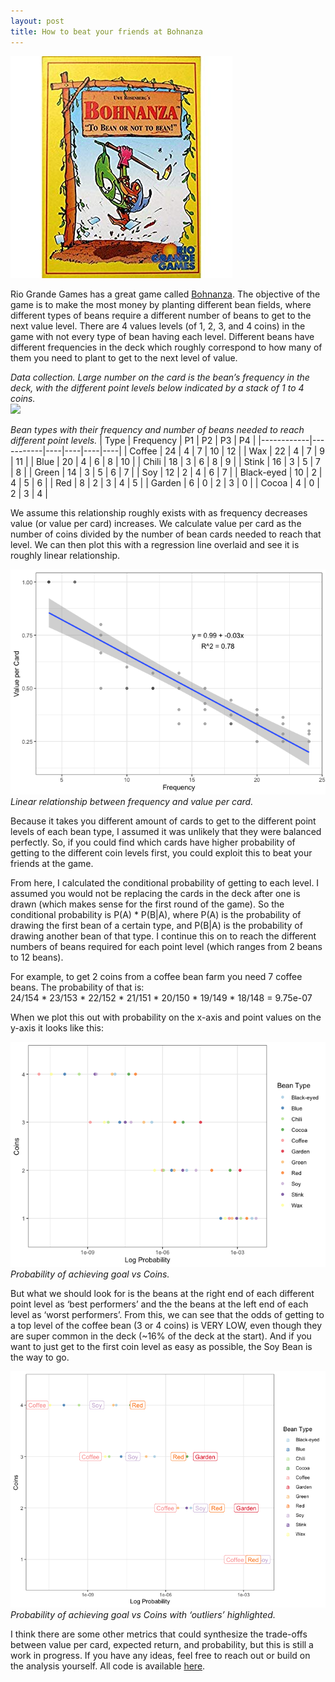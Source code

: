 ```yaml
---
layout: post
title: How to beat your friends at Bohnanza
---
```


![](/images/bohnanza_cover.jpg)

Rio Grande Games has a great game called
[Bohnanza](https://www.amazon.com/gp/product/B00008URUS/ref=as_li_tl?ie=UTF8&camp=1789&creative=9325&creativeASIN=B00008URUS&linkCode=as2&tag=tcashion-20&linkId=20a522f051ebafd8d5e367eb94d6a1b9).
The objective of the game is to make the most money by planting
different bean fields, where different types of beans require a
different number of beans to get to the next value level. There are 4
values levels (of 1, 2, 3, and 4 coins) in the game with not every type
of bean having each level. Different beans have different frequencies in
the deck which roughly correspond to how many of them you need to plant
to get to the next level of value.   


*Data collection. Large number on the card is the bean’s frequency in the deck, with the different point levels below indicated by a stack of 1 to 4 coins.*  
![](/images/bean-types.png)  


*Bean types with their frequency and number of beans needed to reach different point levels.*
| Type       | Frequency | P1 | P2 | P3 | P4 |
|------------|-----------|----|----|----|----|
| Coffee     | 24        | 4  | 7  | 10 | 12 |
| Wax        | 22        | 4  | 7  | 9  | 11 |
| Blue       | 20        | 4  | 6  | 8  | 10 |
| Chili      | 18        | 3  | 6  | 8  | 9  |
| Stink      | 16        | 3  | 5  | 7  | 8  |
| Green      | 14        | 3  | 5  | 6  | 7  |
| Soy        | 12        | 2  | 4  | 6  | 7  |
| Black-eyed | 10        | 2  | 4  | 5  | 6  |
| Red        | 8         | 2  | 3  | 4  | 5  |
| Garden     | 6         | 0  | 2  | 3  | 0  |
| Cocoa      | 4         | 0  | 2  | 3  | 4  |

We assume this relationship roughly exists with as frequency decreases
value (or value per card) increases. We calculate value per card as the
number of coins divided by the number of bean cards needed to reach that
level. We can then plot this with a regression line overlaid and see it
is roughly linear relationship.


![](/images/frequency-vs-value-1.png)
*Linear relationship between frequency and value per card.*

Because it takes you different amount of cards to get to the different
point levels of each bean type, I assumed it was unlikely that they were
balanced perfectly. So, if you could find which cards have higher
probability of getting to the different coin levels first, you could
exploit this to beat your friends at the game.

From here, I calculated the conditional probability of getting to each
level. I assumed you would not be replacing the cards in the deck after
one is drawn (which makes sense for the first round of the game). So the
conditional probability is P(A) \* P(B|A), where P(A) is the probability
of drawing the first bean of a certain type, and P(B|A) is the
probability of drawing another bean of that type. I continue this on to
reach the different numbers of beans required for each point level
(which ranges from 2 beans to 12 beans).

For example, to get 2 coins from a coffee bean farm you need 7 coffee
beans. The probability of that is:   
24/154 \* 23/153 \* 22/152 \* 21/151 \* 20/150 \* 19/149 \* 18/148 = 9.75e-07

When we plot this out with probability on the x-axis and point values on
the y-axis it looks like this:

![](/images/main-plot-1.png)   
*Probability of achieving goal vs Coins.*   


But what we should look for is the beans at the right end of each
different point level as ‘best performers’ and the the beans at the left
end of each level as ‘worst performers’. From this, we can see that the
odds of getting to a top level of the coffee bean (3 or 4 coins) is VERY
LOW, even though they are super common in the deck (~16% of the deck at
the start). And if you want to just get to the first coin level as easy
as possible, the Soy Bean is the way to go.

![](/images/outlier-plot-1.png)  
*Probability of achieving goal vs Coins with ‘outliers’ highlighted.*  


I think there are some other metrics that could synthesize the
trade-offs between value per card, expected return, and probability, but
this is still a work in progress. If you have any ideas, feel free to
reach out or build on the analysis yourself. All code is available
[here](https://github.com/timcashion/bohnanza).
